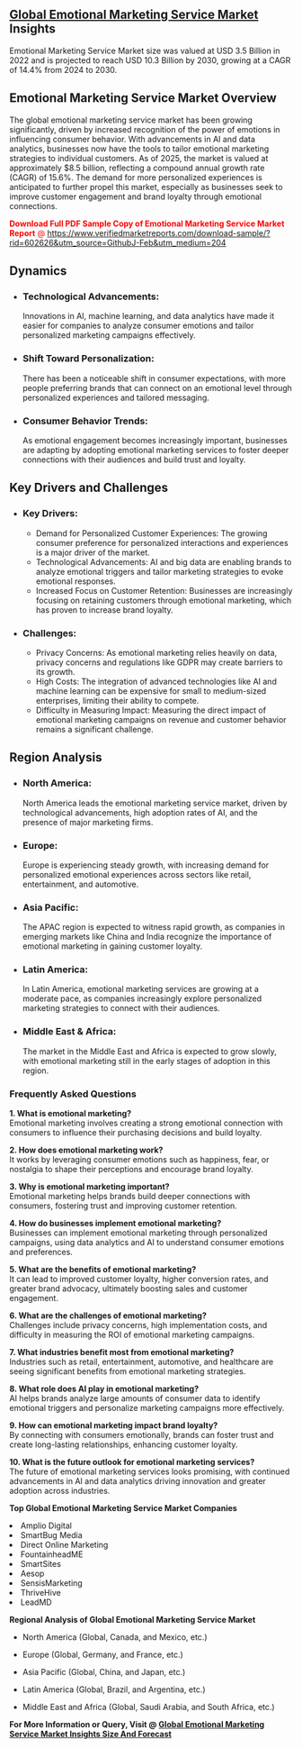 <h2><a href="https://www.verifiedmarketreports.com/download-sample/?rid=602626&amp;utm_source=GithubJ&amp;utm_medium=204" target="_blank">Global Emotional Marketing Service Market</a> Insights</h2><p>Emotional Marketing Service Market size was valued at USD 3.5 Billion in 2022 and is projected to reach USD 10.3 Billion by 2030, growing at a CAGR of 14.4% from 2024 to 2030.</p><p><h2>Emotional Marketing Service Market Overview</h2> <p>The global emotional marketing service market has been growing significantly, driven by increased recognition of the power of emotions in influencing consumer behavior. With advancements in AI and data analytics, businesses now have the tools to tailor emotional marketing strategies to individual customers. As of 2025, the market is valued at approximately $8.5 billion, reflecting a compound annual growth rate (CAGR) of 15.6%. The demand for more personalized experiences is anticipated to further propel this market, especially as businesses seek to improve customer engagement and brand loyalty through emotional connections.</p> <p><p><span class=""><span style="color: #ff0000;"><strong>Download Full PDF Sample Copy of Emotional Marketing Service Market Report</strong> @ </span><a href="https://www.verifiedmarketreports.com/download-sample/?rid=602626&amp;utm_source=GithubJ-Feb&amp;utm_medium=204" target="_blank">https://www.verifiedmarketreports.com/download-sample/?rid=602626&amp;utm_source=GithubJ-Feb&amp;utm_medium=204</a></span></p></p> <h2>Dynamics</h2> <ul> <li><h3>Technological Advancements:</h3> Innovations in AI, machine learning, and data analytics have made it easier for companies to analyze consumer emotions and tailor personalized marketing campaigns effectively.</li> <li><h3>Shift Toward Personalization:</h3> There has been a noticeable shift in consumer expectations, with more people preferring brands that can connect on an emotional level through personalized experiences and tailored messaging.</li> <li><h3>Consumer Behavior Trends:</h3> As emotional engagement becomes increasingly important, businesses are adapting by adopting emotional marketing services to foster deeper connections with their audiences and build trust and loyalty.</li> </ul> <h2>Key Drivers and Challenges</h2> <ul> <li><h3>Key Drivers:</h3> <ul> <li>Demand for Personalized Customer Experiences: The growing consumer preference for personalized interactions and experiences is a major driver of the market.</li> <li>Technological Advancements: AI and big data are enabling brands to analyze emotional triggers and tailor marketing strategies to evoke emotional responses.</li> <li>Increased Focus on Customer Retention: Businesses are increasingly focusing on retaining customers through emotional marketing, which has proven to increase brand loyalty.</li> </ul> </li> <li><h3>Challenges:</h3> <ul> <li>Privacy Concerns: As emotional marketing relies heavily on data, privacy concerns and regulations like GDPR may create barriers to its growth.</li> <li>High Costs: The integration of advanced technologies like AI and machine learning can be expensive for small to medium-sized enterprises, limiting their ability to compete.</li> <li>Difficulty in Measuring Impact: Measuring the direct impact of emotional marketing campaigns on revenue and customer behavior remains a significant challenge.</li> </ul> </li> </ul> <h2>Region Analysis</h2> <ul> <li><h3>North America:</h3> North America leads the emotional marketing service market, driven by technological advancements, high adoption rates of AI, and the presence of major marketing firms.</li> <li><h3>Europe:</h3> Europe is experiencing steady growth, with increasing demand for personalized emotional experiences across sectors like retail, entertainment, and automotive.</li> <li><h3>Asia Pacific:</h3> The APAC region is expected to witness rapid growth, as companies in emerging markets like China and India recognize the importance of emotional marketing in gaining customer loyalty.</li> <li><h3>Latin America:</h3> In Latin America, emotional marketing services are growing at a moderate pace, as companies increasingly explore personalized marketing strategies to connect with their audiences.</li> <li><h3>Middle East & Africa:</h3> The market in the Middle East and Africa is expected to grow slowly, with emotional marketing still in the early stages of adoption in this region.</li> </ul> <h3>Frequently Asked Questions</h3> <p><b>1. What is emotional marketing?</b><br>Emotional marketing involves creating a strong emotional connection with consumers to influence their purchasing decisions and build loyalty.</p> <p><b>2. How does emotional marketing work?</b><br>It works by leveraging consumer emotions such as happiness, fear, or nostalgia to shape their perceptions and encourage brand loyalty.</p> <p><b>3. Why is emotional marketing important?</b><br>Emotional marketing helps brands build deeper connections with consumers, fostering trust and improving customer retention.</p> <p><b>4. How do businesses implement emotional marketing?</b><br>Businesses can implement emotional marketing through personalized campaigns, using data analytics and AI to understand consumer emotions and preferences.</p> <p><b>5. What are the benefits of emotional marketing?</b><br>It can lead to improved customer loyalty, higher conversion rates, and greater brand advocacy, ultimately boosting sales and customer engagement.</p> <p><b>6. What are the challenges of emotional marketing?</b><br>Challenges include privacy concerns, high implementation costs, and difficulty in measuring the ROI of emotional marketing campaigns.</p> <p><b>7. What industries benefit most from emotional marketing?</b><br>Industries such as retail, entertainment, automotive, and healthcare are seeing significant benefits from emotional marketing strategies.</p> <p><b>8. What role does AI play in emotional marketing?</b><br>AI helps brands analyze large amounts of consumer data to identify emotional triggers and personalize marketing campaigns more effectively.</p> <p><b>9. How can emotional marketing impact brand loyalty?</b><br>By connecting with consumers emotionally, brands can foster trust and create long-lasting relationships, enhancing customer loyalty.</p> <p><b>10. What is the future outlook for emotional marketing services?</b><br>The future of emotional marketing services looks promising, with continued advancements in AI and data analytics driving innovation and greater adoption across industries.</p> </p><p><strong>Top Global Emotional Marketing Service Market Companies</strong></p><div data-test-id=""><p><li>Amplio Digital</li><li> SmartBug Media</li><li> Direct Online Marketing</li><li> FountainheadME</li><li> SmartSites</li><li> Aesop</li><li> SensisMarketing</li><li> ThriveHive</li><li> LeadMD</li></p><div><strong>Regional Analysis of&nbsp;Global Emotional Marketing Service Market</strong></div><ul><li dir="ltr"><p dir="ltr">North America&nbsp;(Global, Canada, and Mexico, etc.)</p></li><li dir="ltr"><p dir="ltr">Europe (Global, Germany, and France, etc.)</p></li><li dir="ltr"><p dir="ltr">Asia Pacific&nbsp;(Global, China, and Japan, etc.)</p></li><li dir="ltr"><p dir="ltr">Latin America&nbsp;(Global, Brazil, and Argentina, etc.)</p></li><li dir="ltr">Middle East and Africa&nbsp;(Global, Saudi Arabia, and South Africa, etc.)</li></ul><p><strong>For More Information or Query, Visit @&nbsp;</strong><strong><a href="https://www.verifiedmarketreports.com/product/emotional-marketing-service-market/?utm_source=GithubJ&amp;utm_medium=204" target="_blank">Global Emotional Marketing Service Market Insights Size And Forecast</a></strong></p></div>
